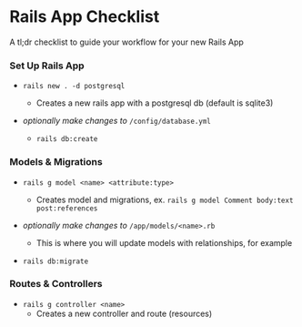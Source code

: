 # Rails App Checklist
A tl;dr checklist to guide your workflow for your new Rails App

### Set Up Rails App

- `rails new . -d postgresql`
  - Creates a new rails app with a postgresql db (default is sqlite3)

- _optionally make changes to_ `/config/database.yml`
  - `rails db:create`

### Models & Migrations

- `rails g model <name> <attribute:type>`
  - Creates model and migrations, ex. `rails g model Comment body:text post:references`

- _optionally make changes to_ `/app/models/<name>.rb`
  - This is where you will update models with relationships, for example

- `rails db:migrate`

### Routes & Controllers

- `rails g controller <name>`
  - Creates a new controller and route (resources)


